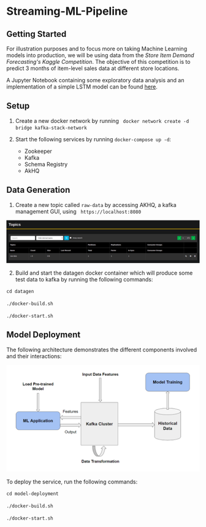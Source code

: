 # Streaming-ML-Pipeline

## Getting Started
For illustration purposes and to focus more on taking Machine Learning models into production, we will be using data from the *Store Item Demand Forecasting's Kaggle Competition*. The objective of this competition is to predict 3 months of item-level sales data at different store locations. 

A Jupyter Notebook containing some exploratory data analysis and an implementation of a simple LSTM model can be found [here](./store-item-demand-forecasting-lstm.ipynb).

## Setup

1. Create a new docker network by running ``` docker network create -d bridge kafka-stack-network```

2. Start the following services by running ``` docker-compose up -d ```:
    
    - Zookeeper
    - Kafka 
    - Schema Registry
    - AkHQ

## Data Generation

1. Create a new topic called ```raw-data``` by accessing AKHQ, a kafka management GUI, using ``` https://localhost:8080```

![](images/datagen-topic.PNG)

2. Build and start the datagen docker container which will produce some test data to kafka by running the following commands:
```
cd datagen

./docker-build.sh

./docker-start.sh
```

## Model Deployment
The following architecture demonstrates the different components involved and their interactions:

![](images/model-deployment-architecture.PNG)

To deploy the service, run the following commands:
```
cd model-deployment

./docker-build.sh

./docker-start.sh
```
